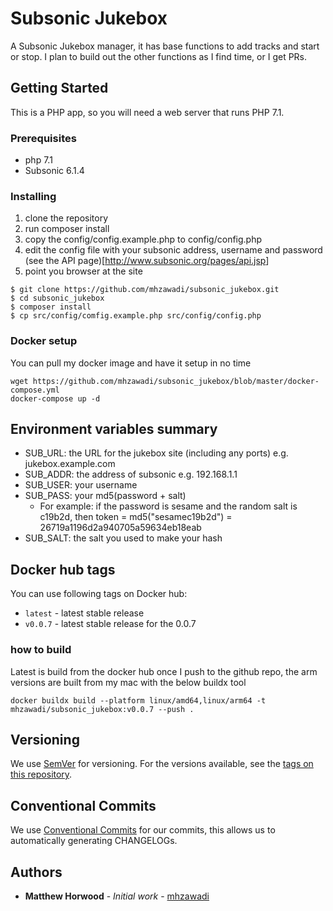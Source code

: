 # Subsonic Jukebox

A Subsonic Jukebox manager, it has base functions to add tracks and start or stop. I plan to build out the other functions as I find time, or I get PRs.

## Getting Started

This is a PHP app, so you will need a web server that runs PHP 7.1.

### Prerequisites

- php 7.1
- Subsonic 6.1.4

### Installing

1. clone the repository
2. run composer install
3. copy the config/config.example.php to config/config.php
4. edit the config file with your subsonic address, username and password (see the API page)[<http://www.subsonic.org/pages/api.jsp>]
5. point you browser at the site

```shell
$ git clone https://github.com/mhzawadi/subsonic_jukebox.git
$ cd subsonic_jukebox
$ composer install
$ cp src/config/comfig.example.php src/config/config.php
```

### Docker setup

You can pull my docker image and have it setup in no time
```
wget https://github.com/mhzawadi/subsonic_jukebox/blob/master/docker-compose.yml
docker-compose up -d
```

## Environment variables summary

- SUB_URL: the URL for the jukebox site (including any ports) e.g. jukebox.example.com
- SUB_ADDR: the address of subsonic e.g. 192.168.1.1
- SUB_USER: your username
- SUB_PASS: your md5(password + salt)
  - For example: if the password is sesame and the random salt is c19b2d, then token = md5("sesamec19b2d") = 26719a1196d2a940705a59634eb18eab
- SUB_SALT: the salt you used to make your hash

## Docker hub tags

You can use following tags on Docker hub:

* `latest` - latest stable release
* `v0.0.7` - latest stable release for the 0.0.7

### how to build

Latest is build from the docker hub once I push to the github repo, the arm versions are built from my mac with the below buildx tool

`docker buildx build --platform linux/amd64,linux/arm64 -t mhzawadi/subsonic_jukebox:v0.0.7 --push .`

## Versioning

We use [SemVer](http://semver.org/) for versioning. For the versions available, see the [tags on this repository](https://github.com/mhzawadi/subsonic_jukebox/tags).

## Conventional Commits

We use [Conventional Commits](https://www.conventionalcommits.org/en/v1.0.0/#summary) for our commits, this allows us to automatically generating CHANGELOGs.

## Authors

- **Matthew Horwood** - _Initial work_ - [mhzawadi](https://github.com/)
